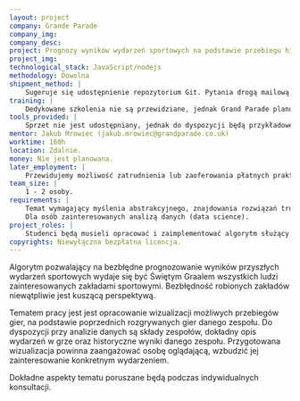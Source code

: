 ```yaml
---
layout: project
company: Grande Parade
company_img:
company_desc:
project: Prognozy wyników wydarzeń sportowych na podstawie przebiegu historycznych gier
project_img:
technological_stack: JavaScript/nodejs
methodology: Dowolna
shipment_method: |
    Sugeruje się udostępnienie repozytorium Git. Pytania drogą mailową lub na konsultacjach w siedzibie firmy Grand Parade, 2h w tygodniu.
training: |
    Dedykowane szkolenia nie są przewidziane, jednak Grand Parade planuje prowadzić cykl warsztatów na Uniwersytecie w przyszłym semestrze, gdzie będzie poruszana tematyka związana z podstawami wykorzystywanej technologii (JavaScript/nodejs).
tools_provided: |
    Sprzet nie jest udostępniany, jednak do dyspozycji będą przykładowe dane, na których będzie można pracować.
mentor: Jakub Mrowiec (jakub.mrowiec@grandparade.co.uk)
worktime: 160h
location: Zdalnie.
money: Nie jest planowana.
later_employment: |
    Przewidujemy możliwość zatrudnienia lub zaoferowania płatnych praktyk.
team_size: |
    1 - ­2 osoby.
requirements: |
    Temat wymagający myślenia abstrakcyjnego, znajdowania rozwiązań trudnych, nieoczywistych problemów. Zainteresowanie bettingiem lub sportem będzie dużym atutem.
    Dla osób zainteresowanych analizą danych (data science).
project_roles: |
    Studenci będą musieli opracować i zaimplementować algorytm służący do przewidywania wyników meczów.
copyrights: Niewyłączna bezpłatna licencja.
---
```

Algorytm pozwalający na bezbłędne prognozowanie wyników przyszłych wydarzeń sportowych wydaje się być Świętym Graalem wszystkich ludzi zainteresowanych zakładami sportowymi. Bezbłędność robionych zakładów niewątpliwie jest kuszącą perspektywą.

Tematem pracy jest jest opracowanie wizualizacji możliwych przebiegów gier, na podstawie poprzednich rozgrywanych gier danego zespołu. Do dyspozycji przy analizie danych są składy zespołów, dokładny opis wydarzeń w grze oraz historyczne wyniki danego zespołu. Przygotowana wizualizacja powinna zaangażować osobę oglądającą, wzbudzić jej zainteresowanie konkretnym wydarzeniem.

Dokładne aspekty tematu poruszane będą podczas indywidualnych konsultacji.